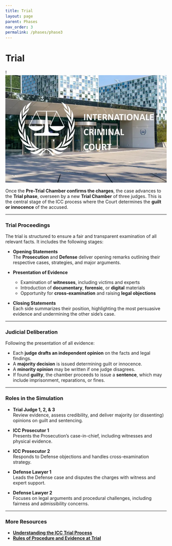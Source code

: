 ```yaml
---
title: Trial
layout: page
parent: Phases
nav_order: 3
permalink: /phases/phase3
---
```


# Trial

!![Header Visual](assets/images/icc.jpeg)

Once the **Pre-Trial Chamber confirms the charges**, the case advances to the **Trial phase**, overseen by a new **Trial Chamber** of three judges. This is the central stage of the ICC process where the Court determines the **guilt or innocence** of the accused.

---

### Trial Proceedings

The trial is structured to ensure a fair and transparent examination of all relevant facts. It includes the following stages:

- **Opening Statements**  
  The **Prosecution** and **Defense** deliver opening remarks outlining their respective cases, strategies, and major arguments.

- **Presentation of Evidence**  
  - Examination of **witnesses**, including victims and experts  
  - Introduction of **documentary**, **forensic**, or **digital** materials  
  - Opportunity for **cross-examination** and raising **legal objections**

- **Closing Statements**  
  Each side summarizes their position, highlighting the most persuasive evidence and undermining the other side’s case.

---

### Judicial Deliberation

Following the presentation of all evidence:
- Each **judge drafts an independent opinion** on the facts and legal findings.
- A **majority decision** is issued determining guilt or innocence.
- A **minority opinion** may be written if one judge disagrees.
- If found **guilty**, the chamber proceeds to issue a **sentence**, which may include imprisonment, reparations, or fines.

---

### Roles in the Simulation

- **Trial Judge 1, 2, & 3**  
  Review evidence, assess credibility, and deliver majority (or dissenting) opinions on guilt and sentencing.

- **ICC Prosecutor 1**  
  Presents the Prosecution’s case-in-chief, including witnesses and physical evidence.

- **ICC Prosecutor 2**  
  Responds to Defense objections and handles cross-examination strategy.

- **Defense Lawyer 1**  
  Leads the Defense case and disputes the charges with witness and expert support.

- **Defense Lawyer 2**  
  Focuses on legal arguments and procedural challenges, including fairness and admissibility concerns.

---

### More Resources

- **[Understanding the ICC Trial Process](https://www.icc-cpi.int/about/how-the-court-works)**
- **[Rules of Procedure and Evidence at Trial](https://www.icc-cpi.int/sites/default/files/RulesProcedureEvidenceEng.pdf)**
